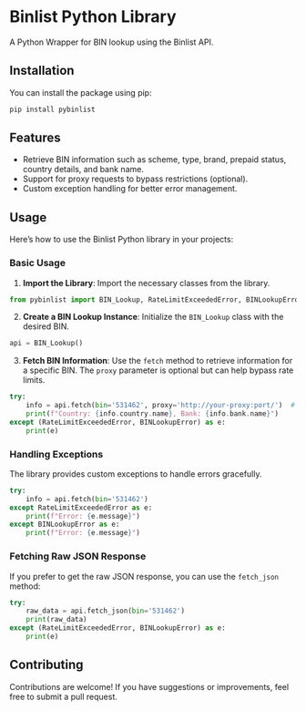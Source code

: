 # Binlist Python Library

A Python Wrapper for BIN lookup using the Binlist API.

## Installation

You can install the package using pip:

```bash
pip install pybinlist
```

## Features

- Retrieve BIN information such as scheme, type, brand, prepaid status, country details, and bank name.
- Support for proxy requests to bypass restrictions (optional).
- Custom exception handling for better error management.

## Usage

Here’s how to use the Binlist Python library in your projects:

### Basic Usage

1. **Import the Library**: Import the necessary classes from the library.

```python
from pybinlist import BIN_Lookup, RateLimitExceededError, BINLookupError
```

2. **Create a BIN Lookup Instance**: Initialize the `BIN_Lookup` class with the desired BIN.

```python
api = BIN_Lookup()
```

3. **Fetch BIN Information**: Use the `fetch` method to retrieve information for a specific BIN. The `proxy` parameter is optional but can help bypass rate limits.

```python
try:
    info = api.fetch(bin='531462', proxy='http://your-proxy:port/')  # Proxy is optional
    print(f"Country: {info.country.name}, Bank: {info.bank.name}")
except (RateLimitExceededError, BINLookupError) as e:
    print(e)
```

### Handling Exceptions

The library provides custom exceptions to handle errors gracefully.

```python
try:
    info = api.fetch(bin='531462')
except RateLimitExceededError as e:
    print(f"Error: {e.message}")
except BINLookupError as e:
    print(f"Error: {e.message}")
```

### Fetching Raw JSON Response

If you prefer to get the raw JSON response, you can use the `fetch_json` method:

```python
try:
    raw_data = api.fetch_json(bin='531462')
    print(raw_data)
except (RateLimitExceededError, BINLookupError) as e:
    print(e)
```

## Contributing

Contributions are welcome! If you have suggestions or improvements, feel free to submit a pull request.
